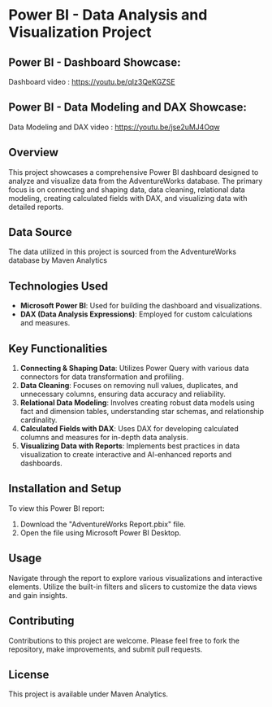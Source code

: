 # Power BI - Data Analysis and Visualization Project

## Power BI - Dashboard Showcase:

Dashboard video : https://youtu.be/qIz3QeKGZSE

## Power BI - Data Modeling and DAX Showcase:

Data Modeling and DAX video : https://youtu.be/jse2uMJ4Oqw

## Overview
This project showcases a comprehensive Power BI dashboard designed to analyze and visualize data from the AdventureWorks database. The primary focus is on connecting and shaping data, data cleaning, relational data modeling, creating calculated fields with DAX, and visualizing data with detailed reports.

## Data Source
The data utilized in this project is sourced from the AdventureWorks database by Maven Analytics
## Technologies Used
- **Microsoft Power BI**: Used for building the dashboard and visualizations.
- **DAX (Data Analysis Expressions)**: Employed for custom calculations and measures.

## Key Functionalities
1. **Connecting & Shaping Data**: Utilizes Power Query with various data connectors for data transformation and profiling.
2. **Data Cleaning**: Focuses on removing null values, duplicates, and unnecessary columns, ensuring data accuracy and reliability.
3. **Relational Data Modeling**: Involves creating robust data models using fact and dimension tables, understanding star schemas, and relationship cardinality.
4. **Calculated Fields with DAX**: Uses DAX for developing calculated columns and measures for in-depth data analysis.
5. **Visualizing Data with Reports**: Implements best practices in data visualization to create interactive and AI-enhanced reports and dashboards.

## Installation and Setup
To view this Power BI report:
1. Download the "AdventureWorks Report.pbix" file.
2. Open the file using Microsoft Power BI Desktop.

## Usage
Navigate through the report to explore various visualizations and interactive elements. Utilize the built-in filters and slicers to customize the data views and gain insights.

## Contributing
Contributions to this project are welcome. Please feel free to fork the repository, make improvements, and submit pull requests.

## License
This project is available under Maven Analytics.
